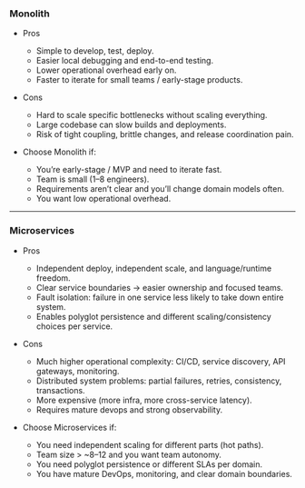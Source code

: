 ### Monolith

* Pros
    - Simple to develop, test, deploy.
    - Easier local debugging and end-to-end testing.
    - Lower operational overhead early on.
    - Faster to iterate for small teams / early-stage products.

* Cons
    - Hard to scale specific bottlenecks without scaling everything.
    - Large codebase can slow builds and deployments.
    - Risk of tight coupling, brittle changes, and release coordination pain.

* Choose Monolith if:
    - You’re early-stage / MVP and need to iterate fast.
    - Team is small (1–8 engineers).
    - Requirements aren’t clear and you’ll change domain models often.
    - You want low operational overhead.

---
### Microservices

* Pros
    - Independent deploy, independent scale, and language/runtime freedom.
    - Clear service boundaries → easier ownership and focused teams.
    - Fault isolation: failure in one service less likely to take down entire system.
    - Enables polyglot persistence and different scaling/consistency choices per service.

* Cons
    - Much higher operational complexity: CI/CD, service discovery, API gateways, monitoring.
    - Distributed system problems: partial failures, retries, consistency, transactions.
    - More expensive (more infra, more cross-service latency).
    - Requires mature devops and strong observability.

* Choose Microservices if:
    - You need independent scaling for different parts (hot paths).
    - Team size > ~8–12 and you want team autonomy.
    - You need polyglot persistence or different SLAs per domain.
    - You have mature DevOps, monitoring, and clear domain boundaries.